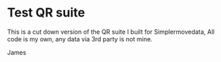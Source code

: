 # Test QR suite

This is a cut down version of the QR suite I built for Simplermovedata, All code is my own, any data via 3rd party is not mine.

James
